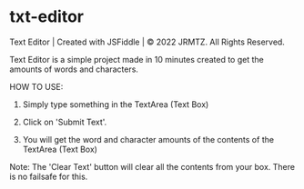 # txt-editor
Text Editor | Created with JSFiddle | © 2022 JRMTZ. All Rights Reserved.

Text Editor is a simple project made in 10 minutes created to get the amounts of words and characters.

HOW TO USE: 

1. Simply type something in the TextArea (Text Box)

2. Click on 'Submit Text'.

3. You will get the word and character amounts of the contents of the TextArea (Text Box)

Note: The 'Clear Text' button will clear all the contents from your box. There is no failsafe for this. 
